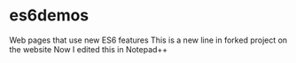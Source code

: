 # es6demos
Web pages that use new ES6 features
This is a new line in forked project on the website
Now I edited this in Notepad++
